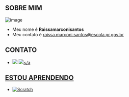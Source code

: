 ## SOBRE MIM

![image](https://user-images.githubusercontent.com/104774056/169830361-42fddfcc-9851-411b-bb1c-001247ee55e9.png)


- Meu nome é **Raissamarconisantos**
- Meu contato é raissa.marconi.santos@escola.pr.gov.br


## CONTATO
- <a href="Ray_m004s" target="_blank"><img src="https://img.shields.io/badge/-Instagram-%23E4405F?style=for-the-badge&logo=instagram&logoColor=white" target="_blank"></a>
<a href="Raissa marconi" target="_blank"><img src="https://img.shields.io/badge/Facebook-1877F2?style=for-the-badge&logo=facebook&logoColor=white" target="_blank"></a

  
## ESTOU APRENDENDO
  
 - ![Scratch](https://img.shields.io/badge/Scratch-4D97FF?style=for-the-badge&logo=Scratch&logoColor=white)
